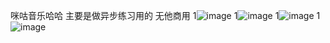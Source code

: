 咪咕音乐哈哈 主要是做异步练习用的 无他商用 
1![image](https://github.com/xiaoyikeji/vueMusic/blob/master/src/imge/QQ%E5%9B%BE%E7%89%8720181128221808.png)
1![image](https://github.com/xiaoyikeji/vueMusic/blob/master/src/imge/QQ%E5%9B%BE%E7%89%8720181128221826.png)
1![image](https://github.com/xiaoyikeji/vueMusic/blob/master/src/imge/QQ%E5%9B%BE%E7%89%8720181204222949.png)
1![image](https://github.com/xiaoyikeji/vueMusic/blob/master/src/imge/QQ%E5%9B%BE%E7%89%8720181204222910.png)

